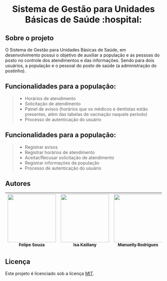 <h1 align="center"> Sistema de Gestão para Unidades Básicas de Saúde :hospital:	</h1>

## Sobre o projeto </br>

<p>O Sistema de Gestão para Unidades Básicas de Saúde, em desenvolvimento possui o objetivo de auxiliar a população e as pessoas do posto no controle dos atendimentos e das informações. Sendo para dois usuários, a população e o pessoal do posto de saúde (a administração do postinho).</p>

## Funcionalidades para a população:
> * Horários de atendimento
> * Solicitação de atendimento
> * Painel de avisos (horários que os médicos e dentistas estão presentes, além das tabelas de vacinação naquele período)
> * Processo de autenticação do usuário

## Funcionalidades para a população:
> * Registrar avisos
> * Registrar horários de atendimento
> * Aceitar/Recusar solicitação de atendimento
> * Registrar informações da população 
> * Processo de autenticação do usuário

## Autores </br>

| [<img src="https://avatars.githubusercontent.com/u/112143084?v=4" width=155><br><sub>Felipe Souza</sub>](https://github.com/FelipeSouza14) | [<img src="https://avatars.githubusercontent.com/u/103084622?v=4" width=155><br><sub>Isa Kaillany </sub>](https://github.com/IsaKaillany) | [<img src="https://avatars.githubusercontent.com/u/107930253?v=4" width=155><br><sub>Manuelly Rodrigues</sub>](https://github.com/Manuelly1) | [<img src="https://avatars.githubusercontent.com/u/87441572?v=4" width=155><br><sub>Thamiris Borges</sub>](https://github.com/Thami03) 
| :---: | :---: | :---: | :---:|

## Licença </br>

Este projeto é licenciado sob a licença [MIT](LICENSE).
